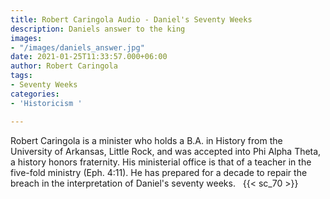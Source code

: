 ```yaml
---
title: Robert Caringola Audio - Daniel's Seventy Weeks
description: Daniels answer to the king
images:
- "/images/daniels_answer.jpg"
date: 2021-01-25T11:33:57.000+06:00
author: Robert Caringola
tags:
- Seventy Weeks
categories:
- 'Historicism '

---
```

Robert Caringola is a minister who holds a B.A. in History from the University of Arkansas, Little Rock, and was accepted into Phi Alpha Theta, a history honors fraternity. His ministerial office is that of a teacher in the five-fold ministry (Eph. 4:11). He has prepared for a decade to repair the breach in the interpretation of Daniel's seventy weeks.
 
{{< sc_70 >}}